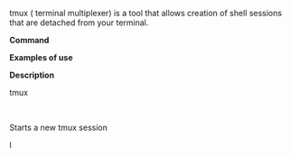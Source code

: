 tmux ( terminal multiplexer) is a tool that allows creation of shell
sessions that are detached from your terminal.

**Command**

**Examples of use**

**Description**

tmux

 

Starts a new tmux session 

l

 

 
